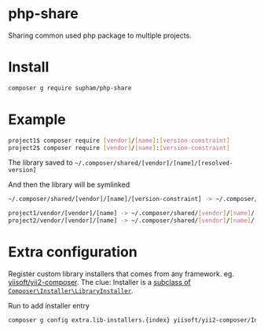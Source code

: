 # php-share
Sharing common used php package to multiple projects.

# Install
~~~bash
composer g require supham/php-share
~~~

# Example
~~~bash
project1$ composer require [vendor]/[name]:[version-constraint]
project2$ composer require [vendor]/[name]:[version-constraint]
~~~

The library saved to `~/.composer/shared/[vendor]/[name]/[resolved-version]`

And then the library will be symlinked
~~~bash
~/.composer/shared/[vendor]/[name]/[version-constraint] -> ~/.composer/shared/[vendor]/[name]/[resolved-version]

project1/vendor/[vendor]/[name] -> ~/.composer/shared/[vendor]/[name]/[version-constraint]
project2/vendor/[vendor]/[name] -> ~/.composer/shared/[vendor]/[name]/[version-constraint]
~~~

# Extra configuration
Register custom library installers that comes from any framework. eg. [yiisoft/yii2-composer](https://github.com/yiisoft/yii2-composer/blob/master/Installer.php).
The clue: Installer is a [subclass of `Composer\Installer\LibraryInstaller`](https://github.com/yiisoft/yii2-composer/blob/64670b37a/Installer.php#L21).

Run to add installer entry
~~~bash
composer g config extra.lib-installers.{index} yiisoft/yii2-composer/Installer.php
~~~
